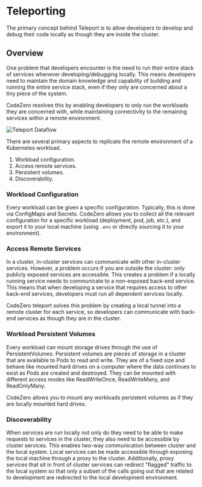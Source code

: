 # Teleporting

The primary concept behind Teleport is to allow developers to develop and debug their code locally as though they are inside the cluster.

## Overview

One problem that developers encounter is the need to run their entire stack of services whenever developing/debugging locally. This means developers need to maintain the domain knowledge and capability of building and running the entire service stack, even if they only are concerned about a tiny piece of the system.

CodeZero resolves this by enabling developers to only run the workloads they are concerned with, while maintaining connectivity to the remaining services within a remote environment.

![Teleport Dataflow](https://cdn.builder.io/api/v1/file/assets/e889f09fd60f4c0ea34d2538e0096f38/560ae2f5b17348c4a90f82f99d5ecf51)

There are several primary aspects to replicate the remote environment of a Kubernetes workload.

1. Workload configuration.
2. Access remote services.
3. Persistent volumes.  
4. Discoverability.

### Workload Configuration

Every workload can be given a specific configuration. Typically, this is done via ConfigMaps and Secrets. CodeZero allows you to collect all the relevant configuration for a specific workload (deployment, pod, job, etc.), and export it to your local machine (using `.env` or directly sourcing it to your environment). 

### Access Remote Services

In a cluster, in-cluster services can communicate with other in-cluster services. However, a problem occurs if you are outside the cluster: only publicly exposed services are accessible. This creates a problem if a locally running service needs to communicate to a non-exposed back-end service. This means that when developing a service that requires access to other back-end services, developers must run all dependent services locally.

CodeZero teleport solves this problem by creating a local tunnel into a remote cluster for each service, so developers can communicate with back-end services as though they are in the cluster.

### Workload Persistent Volumes

Every workload can mount storage drives through the use of PersistentVolumes. Persistent volumes are pieces of storage in a cluster that are available to Pods to read and write. They are of a fixed size and behave like mounted hard drives on a computer where the data continues to exist as Pods are created and destroyed. They can be mounted with different access modes like ReadWriteOnce, ReadWriteMany, and ReadOnlyMany.

CodeZero allows you to mount any workloads persistent volumes as if they are locally mounted hard drives.

### Discoverability

When services are run locally not only do they need to be able to make requests to services in the cluster, they also need to be accessible by cluster services. This enables two-way communication between cluster and the local system. Local services can be made accessible through exposing the local machine through a proxy to the cluster. Additionally, proxy services that sit in front of cluster services can redirect "flagged" traffic to the local system so that only a subset of the calls going out that are related to development are redirected to the local development environment.
